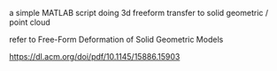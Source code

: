 a simple MATLAB script doing 3d freeform transfer to solid geometric / point cloud


refer to Free-Form Deformation of Solid Geometric Models

https://dl.acm.org/doi/pdf/10.1145/15886.15903
